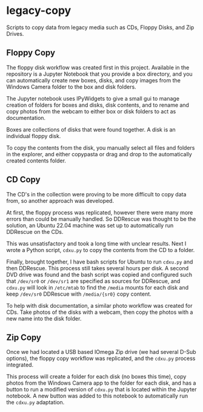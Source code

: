 # legacy-copy
Scripts to copy data from legacy media such as CDs, Floppy Disks, and Zip Drives. 

## Floppy Copy

The floppy disk workflow was created first in this project. Available in the repository is a Jupyter Notebook that you provide a box directory, and you can automatically create new boxes, disks, and copy images from the Windows Camera folder to the box and disk folders.

The Jupyter notebook uses IPyWidgets to give a small gui to manage creation of folders for boxes and disks, disk contents, and to rename and copy photos from the webcam to either box or disk folders to act as documentation. 

Boxes are collections of disks that were found together. A disk is an individual floppy disk. 

To copy the contents from the disk, you manually select all files and folders in the explorer, and either copypasta or drag and drop to the automatically created contents folder. 

## CD Copy

The CD's in the collection were proving to be more difficult to copy data from, so another approach was developed. 

At first, the floppy process was replicated, however there were many more errors than could be manually handled. So DDRescue was thought to be the solution, an Ubuntu 22.04 machine was set up to automatically run DDRescue on the CDs. 

This was unsatisfactory and took a long time with unclear results. Next I wrote a Python script, `cdxu.py` to copy the contents from the CD to a folder. 

Finally, brought together, I have bash scripts for Ubuntu to run `cdxu.py` and then DDRescue. This process still takes several hours per disk. A second DVD drive was found and the bash script was copied and configured such that `/dev/sr0` or `/dev/sr1` are specified as sources for DDRescue, and `cdxu.py` will look in `/etc/mtab` to find the `/media` mounts for each disk and keep `/dev/sr0` DDRescue with `/media/{sr0}` copy content. 

To help with disk documentation, a similar photo workflow was created for CDs. Take photos of the disks with a webcam, then copy the photos with a new name into the disk folder. 

## Zip Copy

Once we had located a USB based IOmega Zip drive (we had several D-Sub options), the floppy copy workflow was replicated, and the `cdxu.py`  process integrated. 

This process will create a folder for each disk (no boxes this time), copy photos from the Windows Camera app to the folder for each disk, and has a button to run a modified version of `cdxu.py` that is located within the Jupyter notebook. A new button was added to this notebook to automatically run the `cdxu.py` adaptation. 

